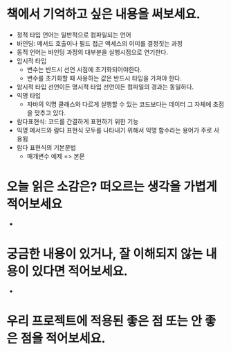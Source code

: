 # 책에서 기억하고 싶은 내용을 써보세요.

- 정적 타입 언어는 일반적으로 컴파일되는 언어
- 바인딩: 메서드 호출이나 필드 접근 액세스의 이미를 결정짓는 과정
- 동적 언어는 바인딩 과정의 대부분을 실행시점으로 연기한다.
- 암시적 타입
  - 변수는 반드시 선언 시점에 초기화되어야한다.
  - 변수를 초기화할 때 사용하는 값은 반드시 타입을 가져야 한다.
- 암시적 타입 선언이든 명시적 타입 선언이든 컴파일의 경과는 동일하다.
- 익명 타입
  - 자바의 익명 클래스와 다르게 실행할 수 있는 코드보다는 데이터 그 자체에 초점을 맞추고 있다.
- 람다표현식: 코드를 간결하게 표현하기 위한 기능
- 익명 메서드와 람다 표현식 모두를 나타내기 위해서 익명 함수라는 용어가 주로 사용됨
- 람다 표현식의 기본문법
  - 매개변수 예제 => 본문

# 오늘 읽은 소감은? 떠오르는 생각을 가볍게 적어보세요

-

# 궁금한 내용이 있거나, 잘 이해되지 않는 내용이 있다면 적어보세요.

-

# 우리 프로젝트에 적용된 좋은 점 또는 안 좋은 점을 적어보세요.